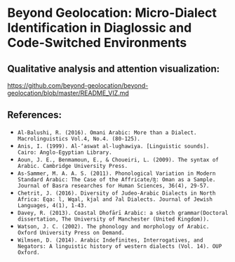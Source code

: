 # Beyond Geolocation: Micro-Dialect Identification in Diaglossic and Code-Switched Environments

## Qualitative analysis and attention visualization:
https://github.com/beyond-geolocation/beyond-geolocation/blob/master/README_VIZ.md

## References:

- `Al-Balushi, R. (2016). Omani Arabic: More than a Dialect. Macrolinguistics Vol.4, No.4. (80-125). `
- `Anis, I. (1999). Al-‘aswat al-lughawiya. [Linguistic sounds]. Cairo: Anglo-Egyptian Library.`
- `Aoun, J. E., Benmamoun, E., & Choueiri, L. (2009). The syntax of Arabic. Cambridge University Press.`
- `As-Sammer, M. A. A. S. (2011). Phonological Variation in Modern Standard Arabic: The Case of the Affricate/ʤ: Oman as a Sample. Journal of Basra researches for Human Sciences, 36(4), 29-57.`
- `Chetrit, J. (2016). Diversity of Judeo-Arabic Dialects in North Africa: Eqa: l, Wqal, kjal and ʔal Dialects. Journal of Jewish Languages, 4(1), 1-43.`
- `Davey, R. (2013). Coastal Dhofārī Arabic: a sketch grammar(Doctoral dissertation, The University of Manchester (United Kingdom)).`
- `Watson, J. C. (2002). The phonology and morphology of Arabic. Oxford University Press on Demand.`
- `Wilmsen, D. (2014). Arabic Indefinites, Interrogatives, and Negators: A linguistic history of western dialects (Vol. 14). OUP Oxford.`




